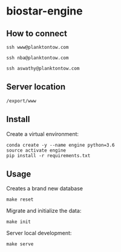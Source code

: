 # biostar-engine

## How to connect

    ssh www@planktontow.com
    
    ssh nba@planktontow.com
    
    ssh aswathy@planktontow.com
    
    
## Server location

    /export/www
    
## Install

Create a virtual environment:

    conda create -y --name engine python=3.6
    source activate engine
    pip install -r requirements.txt

## Usage

Creates a brand new database

    make reset

Migrate and initialize the data:

    make init
   
Server local development:
   
    make serve
